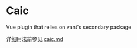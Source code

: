# Caic

Vue plugin that relies on vant's secondary package

详细用法前参见 [caic.md](https://github.com/zhaochengzcq/caic/blob/master/caic.md)

